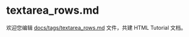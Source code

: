 textarea_rows.md
===

欢迎您编辑 <a target="__blank" href="https://github.com/jaywcjlove/html-tutorial/blob/main/docs/tags/textarea_rows.md">docs/tags/textarea_rows.md</a> 文件，共建 HTML Tutorial 文档。